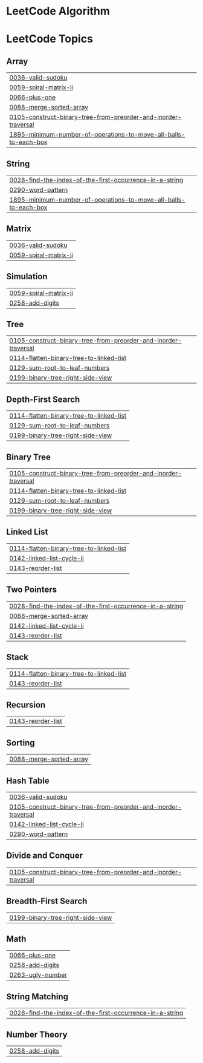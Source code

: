 # LeetCode Algorithm

<!---LeetCode Topics Start-->
# LeetCode Topics
## Array
|  |
| ------- |
| [0036-valid-sudoku](https://github.com/SangHyuk7/leetcode/tree/master/0036-valid-sudoku) |
| [0059-spiral-matrix-ii](https://github.com/SangHyuk7/leetcode/tree/master/0059-spiral-matrix-ii) |
| [0066-plus-one](https://github.com/SangHyuk7/leetcode/tree/master/0066-plus-one) |
| [0088-merge-sorted-array](https://github.com/SangHyuk7/leetcode/tree/master/0088-merge-sorted-array) |
| [0105-construct-binary-tree-from-preorder-and-inorder-traversal](https://github.com/SangHyuk7/leetcode/tree/master/0105-construct-binary-tree-from-preorder-and-inorder-traversal) |
| [1895-minimum-number-of-operations-to-move-all-balls-to-each-box](https://github.com/SangHyuk7/leetcode/tree/master/1895-minimum-number-of-operations-to-move-all-balls-to-each-box) |
## String
|  |
| ------- |
| [0028-find-the-index-of-the-first-occurrence-in-a-string](https://github.com/SangHyuk7/leetcode/tree/master/0028-find-the-index-of-the-first-occurrence-in-a-string) |
| [0290-word-pattern](https://github.com/SangHyuk7/leetcode/tree/master/0290-word-pattern) |
| [1895-minimum-number-of-operations-to-move-all-balls-to-each-box](https://github.com/SangHyuk7/leetcode/tree/master/1895-minimum-number-of-operations-to-move-all-balls-to-each-box) |
## Matrix
|  |
| ------- |
| [0036-valid-sudoku](https://github.com/SangHyuk7/leetcode/tree/master/0036-valid-sudoku) |
| [0059-spiral-matrix-ii](https://github.com/SangHyuk7/leetcode/tree/master/0059-spiral-matrix-ii) |
## Simulation
|  |
| ------- |
| [0059-spiral-matrix-ii](https://github.com/SangHyuk7/leetcode/tree/master/0059-spiral-matrix-ii) |
| [0258-add-digits](https://github.com/SangHyuk7/leetcode/tree/master/0258-add-digits) |
## Tree
|  |
| ------- |
| [0105-construct-binary-tree-from-preorder-and-inorder-traversal](https://github.com/SangHyuk7/leetcode/tree/master/0105-construct-binary-tree-from-preorder-and-inorder-traversal) |
| [0114-flatten-binary-tree-to-linked-list](https://github.com/SangHyuk7/leetcode/tree/master/0114-flatten-binary-tree-to-linked-list) |
| [0129-sum-root-to-leaf-numbers](https://github.com/SangHyuk7/leetcode/tree/master/0129-sum-root-to-leaf-numbers) |
| [0199-binary-tree-right-side-view](https://github.com/SangHyuk7/leetcode/tree/master/0199-binary-tree-right-side-view) |
## Depth-First Search
|  |
| ------- |
| [0114-flatten-binary-tree-to-linked-list](https://github.com/SangHyuk7/leetcode/tree/master/0114-flatten-binary-tree-to-linked-list) |
| [0129-sum-root-to-leaf-numbers](https://github.com/SangHyuk7/leetcode/tree/master/0129-sum-root-to-leaf-numbers) |
| [0199-binary-tree-right-side-view](https://github.com/SangHyuk7/leetcode/tree/master/0199-binary-tree-right-side-view) |
## Binary Tree
|  |
| ------- |
| [0105-construct-binary-tree-from-preorder-and-inorder-traversal](https://github.com/SangHyuk7/leetcode/tree/master/0105-construct-binary-tree-from-preorder-and-inorder-traversal) |
| [0114-flatten-binary-tree-to-linked-list](https://github.com/SangHyuk7/leetcode/tree/master/0114-flatten-binary-tree-to-linked-list) |
| [0129-sum-root-to-leaf-numbers](https://github.com/SangHyuk7/leetcode/tree/master/0129-sum-root-to-leaf-numbers) |
| [0199-binary-tree-right-side-view](https://github.com/SangHyuk7/leetcode/tree/master/0199-binary-tree-right-side-view) |
## Linked List
|  |
| ------- |
| [0114-flatten-binary-tree-to-linked-list](https://github.com/SangHyuk7/leetcode/tree/master/0114-flatten-binary-tree-to-linked-list) |
| [0142-linked-list-cycle-ii](https://github.com/SangHyuk7/leetcode/tree/master/0142-linked-list-cycle-ii) |
| [0143-reorder-list](https://github.com/SangHyuk7/leetcode/tree/master/0143-reorder-list) |
## Two Pointers
|  |
| ------- |
| [0028-find-the-index-of-the-first-occurrence-in-a-string](https://github.com/SangHyuk7/leetcode/tree/master/0028-find-the-index-of-the-first-occurrence-in-a-string) |
| [0088-merge-sorted-array](https://github.com/SangHyuk7/leetcode/tree/master/0088-merge-sorted-array) |
| [0142-linked-list-cycle-ii](https://github.com/SangHyuk7/leetcode/tree/master/0142-linked-list-cycle-ii) |
| [0143-reorder-list](https://github.com/SangHyuk7/leetcode/tree/master/0143-reorder-list) |
## Stack
|  |
| ------- |
| [0114-flatten-binary-tree-to-linked-list](https://github.com/SangHyuk7/leetcode/tree/master/0114-flatten-binary-tree-to-linked-list) |
| [0143-reorder-list](https://github.com/SangHyuk7/leetcode/tree/master/0143-reorder-list) |
## Recursion
|  |
| ------- |
| [0143-reorder-list](https://github.com/SangHyuk7/leetcode/tree/master/0143-reorder-list) |
## Sorting
|  |
| ------- |
| [0088-merge-sorted-array](https://github.com/SangHyuk7/leetcode/tree/master/0088-merge-sorted-array) |
## Hash Table
|  |
| ------- |
| [0036-valid-sudoku](https://github.com/SangHyuk7/leetcode/tree/master/0036-valid-sudoku) |
| [0105-construct-binary-tree-from-preorder-and-inorder-traversal](https://github.com/SangHyuk7/leetcode/tree/master/0105-construct-binary-tree-from-preorder-and-inorder-traversal) |
| [0142-linked-list-cycle-ii](https://github.com/SangHyuk7/leetcode/tree/master/0142-linked-list-cycle-ii) |
| [0290-word-pattern](https://github.com/SangHyuk7/leetcode/tree/master/0290-word-pattern) |
## Divide and Conquer
|  |
| ------- |
| [0105-construct-binary-tree-from-preorder-and-inorder-traversal](https://github.com/SangHyuk7/leetcode/tree/master/0105-construct-binary-tree-from-preorder-and-inorder-traversal) |
## Breadth-First Search
|  |
| ------- |
| [0199-binary-tree-right-side-view](https://github.com/SangHyuk7/leetcode/tree/master/0199-binary-tree-right-side-view) |
## Math
|  |
| ------- |
| [0066-plus-one](https://github.com/SangHyuk7/leetcode/tree/master/0066-plus-one) |
| [0258-add-digits](https://github.com/SangHyuk7/leetcode/tree/master/0258-add-digits) |
| [0263-ugly-number](https://github.com/SangHyuk7/leetcode/tree/master/0263-ugly-number) |
## String Matching
|  |
| ------- |
| [0028-find-the-index-of-the-first-occurrence-in-a-string](https://github.com/SangHyuk7/leetcode/tree/master/0028-find-the-index-of-the-first-occurrence-in-a-string) |
## Number Theory
|  |
| ------- |
| [0258-add-digits](https://github.com/SangHyuk7/leetcode/tree/master/0258-add-digits) |
<!---LeetCode Topics End-->